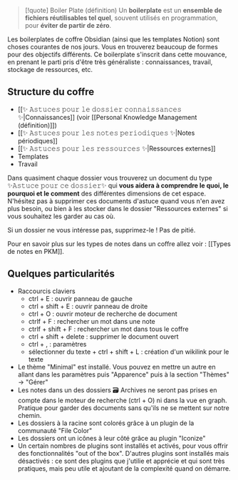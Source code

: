 
> [!quote] Boiler Plate (définition)
> Un **boilerplate** est un **ensemble de fichiers réutilisables tel quel**, souvent utilisés en programmation, pour **éviter de partir de zéro**.

Les boilerplates de coffre Obsidian (ainsi que les templates Notion) sont choses courantes de nos jours. Vous en trouverez beaucoup de formes pour des objectifs différents.
Ce boilerplate s'inscrit dans cette mouvance, en prenant le parti pris d'être très généraliste : connaissances, travail, stockage de ressources, etc.

## Structure du coffre
- [[✨ 𝙰𝚜𝚝𝚞𝚌𝚎𝚜 𝚙𝚘𝚞𝚛 𝚕𝚎 𝚍𝚘𝚜𝚜𝚒𝚎𝚛 𝚌𝚘𝚗𝚗𝚊𝚒𝚜𝚜𝚊𝚗𝚌𝚎𝚜 ✨|Connaissances]] (voir [[Personal Knowledge Management (définition)]])
- [[✨ 𝙰𝚜𝚝𝚞𝚌𝚎𝚜 𝚙𝚘𝚞𝚛 𝚕𝚎𝚜 𝚗𝚘𝚝𝚎𝚜 𝚙𝚎𝚛𝚒𝚘𝚍𝚒𝚚𝚞𝚎𝚜 ✨|Notes périodiques]]
- [[✨ 𝙰𝚜𝚝𝚞𝚌𝚎𝚜 𝚙𝚘𝚞𝚛 𝚕𝚎𝚜 𝚛𝚎𝚜𝚜𝚘𝚞𝚛𝚌𝚎𝚜 ✨|Ressources externes]]
- Templates
- Travail

Dans quasiment chaque dossier vous trouverez un document du type ✨𝙰𝚜𝚝𝚞𝚌𝚎 𝚙𝚘𝚞𝚛 𝚌𝚎 𝚍𝚘𝚜𝚜𝚒𝚎𝚛✨ qui **vous aidera à comprendre le quoi, le pourquoi et le comment** des différentes dimensions de cet espace.
N'hésitez pas à supprimer ces documents d'astuce quand vous n'en avez plus besoin, ou bien à les stocker dans le dossier "Ressources externes" si vous souhaitez les garder au cas où.

Si un dossier ne vous intéresse pas, supprimez-le ! Pas de pitié.

Pour en savoir plus sur les types de notes dans un coffre allez voir : [[Types de notes en PKM]].

## Quelques particularités
- Raccourcis claviers
	- ctrl + E : ouvrir panneau de gauche
	- ctrl + shift + E : ouvrir panneau de droite
	- ctrl + O : ouvrir moteur de recherche de document
	- ctrlf + F : rechercher un mot dans une note
	- ctrlf + shift + F : rechercher un mot dans tous le coffre
	- ctrl + shift + delete : supprimer le document ouvert
	- ctrl + , : paramètres
	- sélectionner du texte + ctrl + shift + L : création d'un wikilink pour le texte
- Le thème "Minimal" est installé. Vous pouvez en mettre un autre en allant dans les paramètres puis "Apparence" puis à la section "Thèmes" -> "Gérer"
- Les notes dans un des dossiers 🗃️ Archives ne seront pas prises en compte dans le moteur de recherche (ctrl + O) ni dans la vue en graph. Pratique pour garder des documents sans qu'ils ne se mettent sur notre chemin.
- Les dossiers à la racine sont colorés grâce à un plugin de la communauté "File Color"
- Les dossiers ont un icônes à leur côté grâce au plugin "Iconize"
- Un certain nombres de plugins sont installés et activés, pour vous offrir des fonctionnalités "out of the box". D'autres plugins sont installés mais désactivés : ce sont des plugins que j'utilie et apprécie et qui sont très pratiques, mais peu utile et ajoutant de la complexité quand on démarre.
